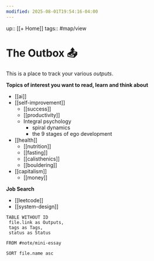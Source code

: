 ```yaml
---
modified: 2025-08-01T19:54:16-04:00
---
```

up:: [[+ Home]]
tags:: #map/view 

# The Outbox 📤
This is a place to track your various *outputs*. 

**Topics of interest you want to read, learn and think about**
- [[ai]]
- [[self-improvement]]
	- [[success]]
	- [[productivity]] 
	- Integral psychology
		- spiral dynamics
		- the 9 stages of ego development
- [[health]]
	- [[nutrition]]
	- [[fasting]] 
	- [[calisthenics]]
	- [[bouldering]]
- [[capitalism]]
	- [[money]]

**Job Search**
- [[leetcode]]
- [[system-design]]


```dataview
TABLE WITHOUT ID
 file.link as Outputs,
 tags as Tags,
 status as Status
 
FROM #note/mini-essay 

SORT file.name asc
```
